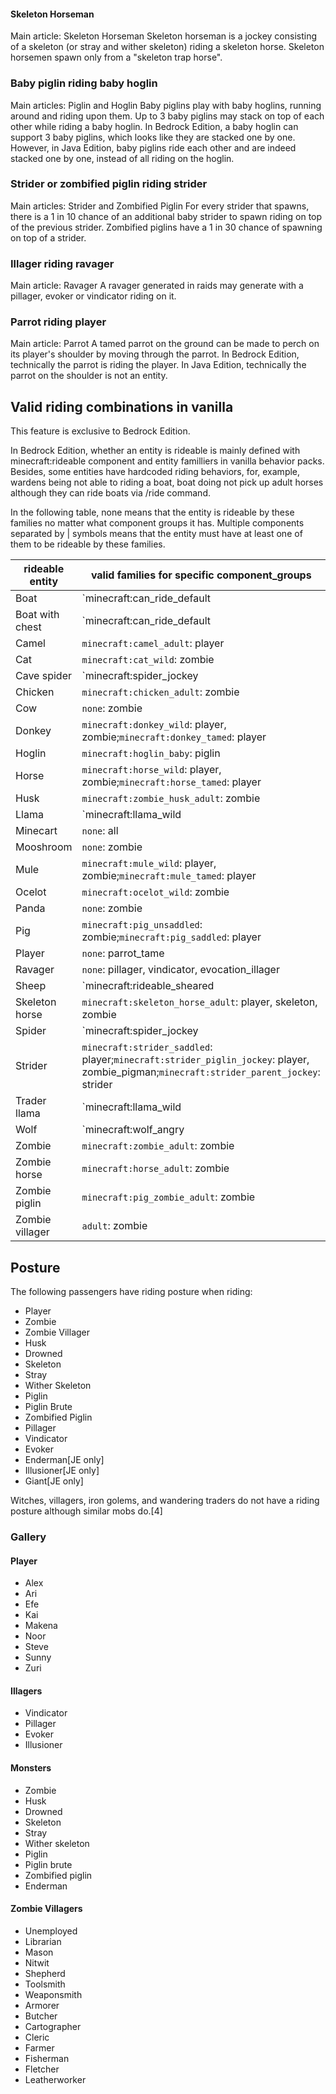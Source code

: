 #### Skeleton Horseman
Main article: Skeleton Horseman
Skeleton horseman is a jockey consisting of a skeleton (or stray and wither skeleton) riding a skeleton horse. Skeleton horsemen spawn only from a "skeleton trap horse".

### Baby piglin riding baby hoglin
Main articles: Piglin and Hoglin
Baby piglins play with baby hoglins, running around and riding upon them. Up to 3 baby piglins may stack on top of each other while riding a baby hoglin. In Bedrock Edition, a baby hoglin can support 3 baby piglins, which looks like they are stacked one by one. However, in Java Edition, baby piglins ride each other and are indeed stacked one by one, instead of all riding on the hoglin.

### Strider or zombified piglin riding strider
Main articles: Strider and Zombified Piglin
For every strider that spawns, there is a 1 in 10 chance of an additional baby strider to spawn riding on top of the previous strider. Zombified piglins have a 1 in 30 chance of spawning on top of a strider.

### Illager riding ravager
Main article: Ravager
A ravager generated in raids may generate with a pillager, evoker or vindicator riding on it.

### Parrot riding player
Main article: Parrot
A tamed parrot on the ground can be made to perch on its player's shoulder by moving through the parrot. In Bedrock Edition, technically the parrot is riding the player. In Java Edition, technically the parrot on the shoulder is not an entity.

## Valid riding combinations in vanilla

  

This feature is exclusive to  Bedrock Edition. 


In Bedrock Edition, whether an entity is rideable is mainly defined with minecraft:rideable component and entity familliers in vanilla behavior packs. Besides, some entities have hardcoded riding behaviors, for, example, wardens being not able to riding a boat, boat doing not pick up adult horses although they can ride boats via /ride command.

In the following table, none means that the entity is rideable by these families no matter what component groups it has. Multiple components separated by | symbols means that the entity must have at least one of them to be rideable by these families.

| rideable entity | valid families for specific component_groups                                                                                            |
|-----------------|-----------------------------------------------------------------------------------------------------------------------------------------|
| Boat            | `minecraft:can_ride_default | minecraft:can_ride_bamboo`: all                                                                           |
| Boat with chest | `minecraft:can_ride_default | minecraft:can_ride_bamboo`: all                                                                           |
| Camel           | `minecraft:camel_adult`: player                                                                                                         |
| Cat             | `minecraft:cat_wild`: zombie                                                                                                            |
| Cave spider     | `minecraft:spider_jockey | minecraft:spider_stray_jockey | minecraft:spider_wither_jockey`: skeleton; Otherwise: zombie                 |
| Chicken         | `minecraft:chicken_adult`: zombie                                                                                                       |
| Cow             | `none`: zombie                                                                                                                          |
| Donkey          | `minecraft:donkey_wild`: player, zombie;`minecraft:donkey_tamed`: player                                                                |
| Hoglin          | `minecraft:hoglin_baby`: piglin                                                                                                         |
| Horse           | `minecraft:horse_wild`: player, zombie;`minecraft:horse_tamed`: player                                                                  |
| Husk            | `minecraft:zombie_husk_adult`: zombie                                                                                                   |
| Llama           | `minecraft:llama_wild | minecraft:llama_tamed`: player                                                                                  |
| Minecart        | `none`: all                                                                                                                             |
| Mooshroom       | `none`: zombie                                                                                                                          |
| Mule            | `minecraft:mule_wild`: player, zombie;`minecraft:mule_tamed`: player                                                                    |
| Ocelot          | `minecraft:ocelot_wild`: zombie                                                                                                         |
| Panda           | `none`: zombie                                                                                                                          |
| Pig             | `minecraft:pig_unsaddled`: zombie;`minecraft:pig_saddled`: player                                                                       |
| Player          | `none`: parrot_tame                                                                                                                     |
| Ravager         | `none`: pillager, vindicator, evocation_illager                                                                                         |
| Sheep           | `minecraft:rideable_sheared | minecraft:rideable_wooly`: zombie                                                                         |
| Skeleton horse  | `minecraft:skeleton_horse_adult`: player, skeleton, zombie                                                                              |
| Spider          | `minecraft:spider_jockey | minecraft:spider_stray_jockey | minecraft:spider_wither_jockey`: skeleton; Otherwise: zombie                 |
| Strider         | `minecraft:strider_saddled`: player;`minecraft:strider_piglin_jockey`: player, zombie_pigman;`minecraft:strider_parent_jockey`: strider |
| Trader llama    | `minecraft:llama_wild | minecraft:llama_tamed`: player                                                                                  |
| Wolf            | `minecraft:wolf_angry | minecraft:wolf_wild`: zombie                                                                                    |
| Zombie          | `minecraft:zombie_adult`: zombie                                                                                                        |
| Zombie horse    | `minecraft:horse_adult`: zombie                                                                                                         |
| Zombie piglin   | `minecraft:pig_zombie_adult`: zombie                                                                                                    |
| Zombie villager | `adult`: zombie                                                                                                                         |

## Posture
The following passengers have riding posture when riding:

- Player
- Zombie
- Zombie Villager
- Husk
- Drowned
- Skeleton
- Stray
- Wither Skeleton
- Piglin
- Piglin Brute
- Zombified Piglin
- Pillager
- Vindicator
- Evoker
- Enderman‌[JE  only]
- Illusioner‌[JE  only]
- Giant‌[JE  only]

Witches, villagers, iron golems, and wandering traders do not have a riding posture although similar mobs do.[4]

### Gallery
#### Player
- Alex
- Ari
- Efe
- Kai
- Makena
- Noor
- Steve
- Sunny
- Zuri

#### Illagers
- Vindicator
- Pillager
- Evoker
- Illusioner

#### Monsters
- Zombie
- Husk
- Drowned
- Skeleton
- Stray
- Wither skeleton
- Piglin
- Piglin brute
- Zombified piglin
- Enderman

#### Zombie Villagers
- Unemployed
- Librarian
- Mason
- Nitwit
- Shepherd
- Toolsmith
- Weaponsmith
- Armorer
- Butcher
- Cartographer
- Cleric
- Farmer
- Fisherman
- Fletcher
- Leatherworker


